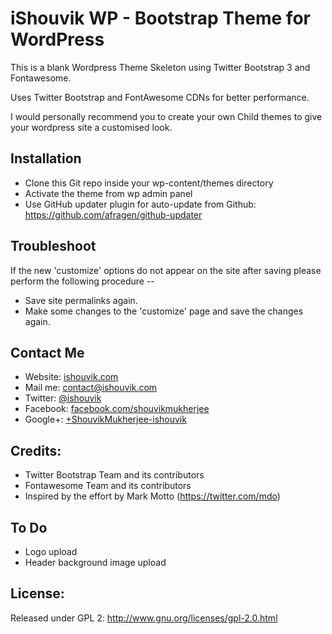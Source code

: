 # iShouvik WP - Bootstrap Theme for WordPress

This is a blank Wordpress Theme Skeleton using Twitter Bootstrap 3 and Fontawesome.

Uses Twitter Bootstrap and FontAwesome CDNs for better performance.

I would personally recommend you to create your own Child themes to give your wordpress site a customised look.


## Installation
- Clone this Git repo inside your wp-content/themes directory
- Activate the theme from wp admin panel
- Use GitHub updater plugin for auto-update from Github: https://github.com/afragen/github-updater


## Troubleshoot
If the new 'customize' options do not appear on the site after saving please perform the following procedure --
- Save site permalinks again.
- Make some changes to the 'customize' page and save the changes again. 


## Contact Me
- Website: <a href="http://ishouvik.com">ishouvik.com</a>
- Mail me: <a href="mailto:contact@ishouvik.com">contact@ishouvik.com</a>
- Twitter: <a href="https://twitter.com/ishouvik">@ishouvik</a>
- Facebook: <a href="https://www.facebook.com/shouvikmukherjee">facebook.com/shouvikmukherjee</a>
- Google+: <a href="https://plus.google.com/+ShouvikMukherjee-ishouvik/">+ShouvikMukherjee-ishouvik</a>


## Credits:
- Twitter Bootstrap Team and its contributors
- Fontawesome Team and its contributors
- Inspired by the effort by Mark Motto (https://twitter.com/mdo)


## To Do
- Logo upload
- Header background image upload


## License:
Released under GPL 2: http://www.gnu.org/licenses/gpl-2.0.html